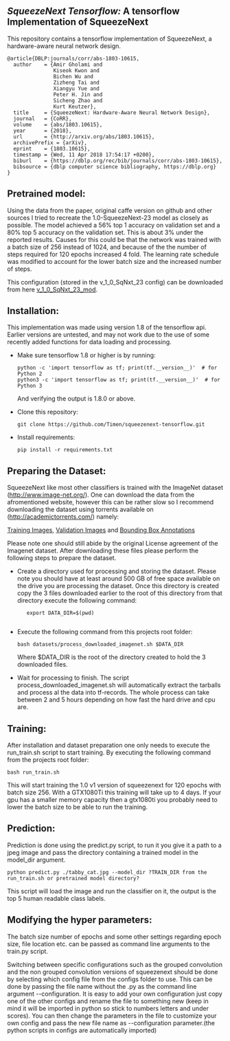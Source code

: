 ## _SqueezeNext Tensorflow:_ A tensorflow Implementation of SqueezeNext 
This repository contains a tensorflow implementation of SqueezeNext, a hardware-aware neural network design.

    @article{DBLP:journals/corr/abs-1803-10615,
      author    = {Amir Gholami and
                   Kiseok Kwon and
                   Bichen Wu and
                   Zizheng Tai and
                   Xiangyu Yue and
                   Peter H. Jin and
                   Sicheng Zhao and
                   Kurt Keutzer},
      title     = {SqueezeNext: Hardware-Aware Neural Network Design},
      journal   = {CoRR},
      volume    = {abs/1803.10615},
      year      = {2018},
      url       = {http://arxiv.org/abs/1803.10615},
      archivePrefix = {arXiv},
      eprint    = {1803.10615},
      timestamp = {Wed, 11 Apr 2018 17:54:17 +0200},
      biburl    = {https://dblp.org/rec/bib/journals/corr/abs-1803-10615},
      bibsource = {dblp computer science bibliography, https://dblp.org}
    }
## Pretrained model:
Using the data from the paper, original caffe version on github and other sources I tried to recreate the 1.0-SqueezeNext-23 model as closely as possible. The model
achieved a 56% top 1 accuracy on validation set and a 80% top 5 accuracy on the validation set. This is about 3% under the reported results. Causes for this
could be that the network was trained with a batch size of 256 instead of 1024, and because of the the number of steps required for 120 epochs increased 4 fold.
The learning rate schedule was modified to account for the lower batch size and the increased number of steps.  

This configuration (stored in the v_1_0_SqNxt_23 config) can be downloaded from here [v_1_0_SqNxt_23_mod](https://drive.google.com/file/d/1FsNIrUSo-m8Td20Xk6N13RICcACqsU9L/view?usp=sharing).


    
## Installation:
This implementation was made using version 1.8 of the tensorflow api. Earlier versions are untested, and may not work due to the
use of some recently added functions for data loading and processing. 

- Make sure tensorflow 1.8 or higher is by running:
    ```Shell
    python -c 'import tensorflow as tf; print(tf.__version__)'  # for Python 2
    python3 -c 'import tensorflow as tf; print(tf.__version__)'  # for Python 3
     ```
  And verifying the output is 1.8.0 or above.
  
- Clone this repository:

  ```Shell
  git clone https://github.com/Timen/squeezenext-tensorflow.git
  ```
- Install requirements:
    ```Shell
    pip install -r requirements.txt
    ```

## Preparing the Dataset:
SqueezeNext like most other classifiers is trained with the ImageNet dataset (http://www.image-net.org/). One can download the 
data from the afromentioned website, however this can be rather slow so I recommend downloading the dataset using torrents
available on (http://academictorrents.com/) namely:

[Training Images](http://academictorrents.com/details/a306397ccf9c2ead27155983c254227c0fd938e2/tech),
[Validation Images](http://academictorrents.com/details/5d6d0df7ed81efd49ca99ea4737e0ae5e3a5f2e5/tech&dllist=1)
and [Bounding Box Annotations](http://academictorrents.com/details/28202f4f8dde5c9b26d406f5522f8763713e605b/tech&dllist=1)

Please note one should still abide by the original License agreement of the Imagenet dataset. After downloading these files please perform the following steps to prepare the dataset.

- Create a directory used for processing and storing the dataset.
    Please note you should have at least around 500 GB of free space available on the drive you are processing the dataset. 
    Once this directory is created copy the 3 files downloaded earlier to the root of this directory from that directory execute
    the following command:
  ```Shell
     export DATA_DIR=$(pwd)
     
     ```
    

- Execute the following command from this projects root folder:
  ```Shell
  bash datasets/process_downloaded_imagenet.sh $DATA_DIR
  
  ```
  Where $DATA_DIR is the root of the directory created to hold the 3 downloaded files.
  
- Wait for processing to finish.
    The script process_downloaded_imagenet.sh will automatically extract the tarballs and process al the data into tf-records.
    The whole process can take between 2 and 5 hours depending on how fast the hard drive and cpu are.

## Training:
After installation and dataset preparation one only needs to execute the run_train.sh script to start training. By executing
the following command from the projects root folder:

```Shell
bash run_train.sh
```
This will start training the 1.0 v1 version of squeezenext for 120 epochs with batch size 256. With a GTX1080Ti this training
will take up to 4 days. If your gpu has a smaller memory capacity then a gtx1080ti you probably need to lower the batch size
to be able to run the training. 


## Prediction:
Prediction is done using the predict.py script, to run it you give it a path to a jpeg image and pass the directory containing
a trained model in the model_dir argument.

```Shell
python predict.py ./tabby_cat.jpg --model_dir ?TRAIN_DIR from the run_train.sh or pretrained model directory?
```

This script will load the image and run the classifier on it, the output is the top 5 human readable class labels.

## Modifying the hyper parameters:
The batch size number of epochs and some other settings regarding epoch size, file location etc. can be passed as command 
line arguments to the train.py script. 

Switching between specific configurations such as the grouped convolution and the non grouped
convolution versions of squeezenext should be done by selecting which config file from the configs folder to use. This can be done
by passing the file name without the .py as the command line argument --configuration. It is easy to add your own configuration just
copy one of the other configs and rename the file to something new (keep in mind it will be imported in python so stick to numbers letters
and under scores). You can then change the parameters in the file to customize your own config and pass the new file name as --configuration parameter.(the python scripts in configs are automatically imported)



